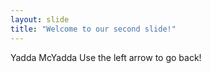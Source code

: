 ```yaml
---
layout: slide
title: "Welcome to our second slide!"
---
```

Yadda McYadda
Use the left arrow to go back!